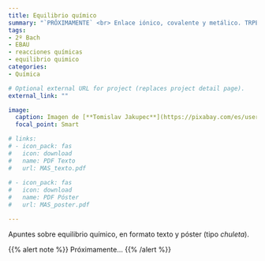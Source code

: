 ```yaml
---
title: Equilibrio químico
summary: "`PRÓXIMAMENTE` <br> Enlace iónico, covalente y metálico. TRPECV y TEV."
tags:
- 2º Bach
- EBAU
- reacciones químicas
- equilibrio quimico
categories:
- Química

# Optional external URL for project (replaces project detail page).
external_link: ""

image:
  caption: Imagen de [**Tomislav Jakupec**](https://pixabay.com/es/users/tommyvideo-3092371/) en [Pixabay](https://pixabay.com/es/)
  focal_point: Smart

# links:
# - icon_pack: fas
#   icon: download
#   name: PDF Texto
#   url: MAS_texto.pdf
  
# - icon_pack: fas
#   icon: download
#   name: PDF Póster
#   url: MAS_poster.pdf

---
```


Apuntes sobre equilibrio químico, en formato texto y póster (tipo _chuleta_).

{{% alert note %}}
Próximamente...
{{% /alert %}}